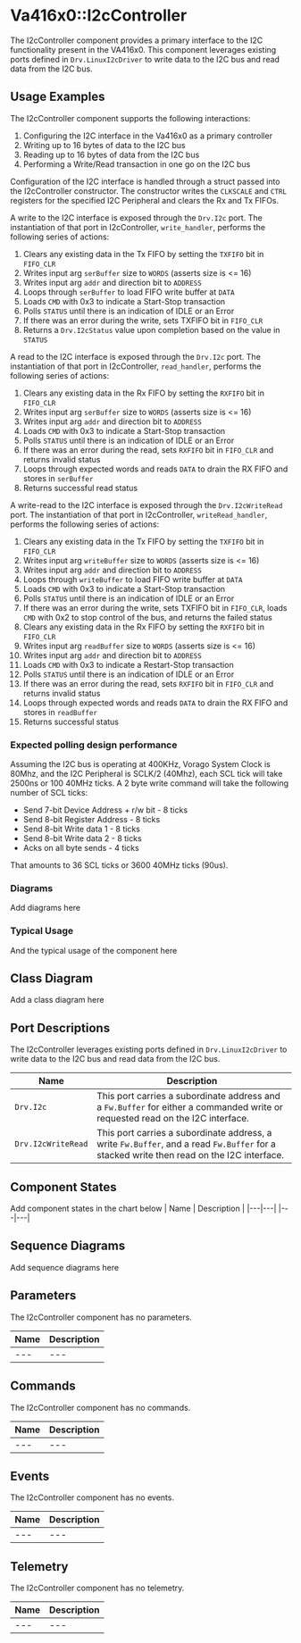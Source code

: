 # Va416x0::I2cController

The I2cController component provides a primary interface to the I2C functionality present in the VA416x0.  This component leverages existing ports defined in `Drv.LinuxI2cDriver` to write data to the I2C bus and read data from the I2C bus.

## Usage Examples

The I2cController component supports the following interactions:
1. Configuring the I2C interface in the Va416x0 as a primary controller
2. Writing up to 16 bytes of data to the I2C bus
3. Reading up to 16 bytes of data from the I2C bus
4. Performing a Write/Read transaction in one go on the I2C bus

Configuration of the I2C interface is handled through a struct passed into the I2cController constructor.  The constructor writes the `CLKSCALE` and `CTRL` registers for the specified I2C Peripheral and clears the Rx and Tx FIFOs.

A write to the I2C interface is exposed through the `Drv.I2c` port.  The instantiation of that port in I2cController, `write_handler`, performs the following series of actions:
1. Clears any existing data in the Tx FIFO by setting the `TXFIFO` bit in `FIFO_CLR`
2. Writes input arg `serBuffer` size to `WORDS` (asserts size is <= 16)
3. Writes input arg `addr` and direction bit to `ADDRESS`
4. Loops through `serBuffer` to load FIFO write buffer at `DATA`
5. Loads `CMD` with 0x3 to indicate a Start-Stop transaction
6. Polls `STATUS` until there is an indication of IDLE or an Error
7. If there was an error during the write, sets TXFIFO bit in `FIFO_CLR`
8. Returns a `Drv.I2cStatus` value upon completion based on the value in `STATUS`

A read to the I2C interface is exposed through the `Drv.I2c` port.  The instantiation of that port in I2cController, `read_handler`, performs the following series of actions:
1. Clears any existing data in the Rx FIFO by setting the `RXFIFO` bit in `FIFO_CLR`
2. Writes input arg `serBuffer` size to `WORDS` (asserts size is <= 16)
3. Writes input arg `addr` and direction bit to `ADDRESS`
4. Loads `CMD` with 0x3 to indicate a Start-Stop transaction
5. Polls `STATUS` until there is an indication of IDLE or an Error
7. If there was an error during the read, sets `RXFIFO` bit in `FIFO_CLR` and returns invalid status
8. Loops through expected words and reads `DATA` to drain the RX FIFO and stores in `serBuffer`
9. Returns successful read status

A write-read to the I2C interface is exposed through the `Drv.I2cWriteRead` port.  The instantiation of that port in I2cController, `writeRead_handler`, performs the following series of actions:
1. Clears any existing data in the Tx FIFO by setting the `TXFIFO` bit in `FIFO_CLR`
2. Writes input arg `writeBuffer` size to `WORDS` (asserts size is <= 16)
3. Writes input arg `addr` and direction bit to `ADDRESS`
4. Loops through `writeBuffer` to load FIFO write buffer at `DATA`
5. Loads `CMD` with 0x3 to indicate a Start-Stop transaction
6. Polls `STATUS` until there is an indication of IDLE or an Error
7. If there was an error during the write, sets TXFIFO bit in `FIFO_CLR`, loads `CMD` with 0x2 to stop control of the bus, and returns the failed status
8. Clears any existing data in the Rx FIFO by setting the `RXFIFO` bit in `FIFO_CLR`
9. Writes input arg `readBuffer` size to `WORDS` (asserts size is <= 16)
10. Writes input arg `addr` and direction bit to `ADDRESS`
11. Loads `CMD` with 0x3 to indicate a Restart-Stop transaction
12. Polls `STATUS` until there is an indication of IDLE or an Error
13. If there was an error during the read, sets `RXFIFO` bit in `FIFO_CLR` and returns invalid status
14. Loops through expected words and reads `DATA` to drain the RX FIFO and stores in `readBuffer`
15. Returns successful status

### Expected polling design performance

Assuming the I2C bus is operating at 400KHz, Vorago System Clock is 80Mhz, and the I2C Peripheral is SCLK/2 (40Mhz), each SCL tick will take 2500ns or 100 40MHz ticks. A 2 byte write command will take the following number of SCL ticks:

 * Send 7-bit Device Address + r/w bit - 8 ticks
 * Send 8-bit Register Address - 8 ticks
 * Send 8-bit Write data 1 - 8 ticks
 * Send 8-bit Write data 2 - 8 ticks
 * Acks on all byte sends - 4 ticks

That amounts to 36 SCL ticks or 3600 40MHz ticks (90us).

### Diagrams
Add diagrams here

### Typical Usage
And the typical usage of the component here

## Class Diagram
Add a class diagram here

## Port Descriptions

The I2cController leverages existing ports defined in `Drv.LinuxI2cDriver` to write data to the I2C bus and read data from the I2C bus.

| Name | Description |
|---|---|
| `Drv.I2c` | This port carries a subordinate address and a `Fw.Buffer` for either a commanded write or requested read on the I2C interface. |
| `Drv.I2cWriteRead` | This port carries a subordinate address, a write `Fw.Buffer`, and a read `Fw.Buffer` for a stacked write then read on the I2C interface.  |

## Component States
Add component states in the chart below
| Name | Description |
|---|---|
|---|---|

## Sequence Diagrams
Add sequence diagrams here

## Parameters

The I2cController component has no parameters.

| Name | Description |
|---|---|
|---|---|

## Commands

The I2cController component has no commands.

| Name | Description |
|---|---|
|---|---|

## Events

The I2cController component has no events.

| Name | Description |
|---|---|
|---|---|

## Telemetry

The I2cController component has no telemetry.

| Name | Description |
|---|---|
|---|---|
